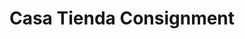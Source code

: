 ---
title: "Casa Tienda Consignment"
url: /santa-fe/casa-tienda-consignment/
shop: Gebrauchtwaren
---